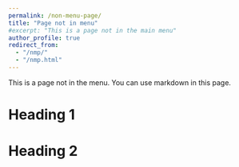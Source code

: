 ```yaml
---
permalink: /non-menu-page/
title: "Page not in menu"
#excerpt: "This is a page not in the main menu"
author_profile: true
redirect_from:
  - "/nmp/"
  - "/nmp.html"
---
```


This is a page not in the menu. You can use markdown in this page.

Heading 1
======

Heading 2
======
